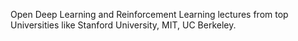 Open Deep Learning and Reinforcement Learning lectures from top Universities like Stanford University, MIT, UC Berkeley.
